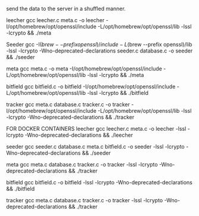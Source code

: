 send the data to the server in a shuffled manner.


leecher
gcc leecher.c meta.c -o leecher -I/opt/homebrew/opt/openssl/include -L/opt/homebrew/opt/openssl/lib -lssl -lcrypto && ./meta

Seeder
gcc -I$(brew --prefix openssl)/include -L$(brew --prefix openssl)/lib -lssl -lcrypto -Wno-deprecated-declarations seeder.c database.c -o seeder  && ./seeder


meta
gcc meta.c -o meta -I/opt/homebrew/opt/openssl/include -L/opt/homebrew/opt/openssl/lib -lssl -lcrypto && ./meta


bitfield
gcc bitfield.c -o bitfield -I/opt/homebrew/opt/openssl/include -L/opt/homebrew/opt/openssl/lib -lssl -lcrypto && ./bitfield

tracker
gcc meta.c database.c tracker.c -o tracker  -I/opt/homebrew/opt/openssl/include -L/opt/homebrew/opt/openssl/lib -lssl -lcrypto -Wno-deprecated-declarations &&  ./tracker


FOR DOCKER CONTAINERS
leecher
gcc leecher.c meta.c -o leecher -lssl -lcrypto -Wno-deprecated-declarations && ./leecher

seeder
gcc seeder.c database.c meta.c bitfield.c -o seeder -lssl -lcrypto -Wno-deprecated-declarations && ./seeder

meta
gcc meta.c database.c  tracker.c -o tracker -lssl -lcrypto -Wno-deprecated-declarations && ./tracker

bitfield
gcc bitfield.c -o bitfield -lssl -lcrypto -Wno-deprecated-declarations && ./bitfield

tracker
gcc meta.c database.c tracker.c -o tracker -lssl -lcrypto -Wno-deprecated-declarations && ./tracker

